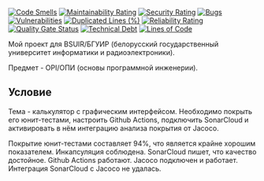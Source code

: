 [![Code Smells](https://sonarcloud.io/api/project_badges/measure?project=Hummel009_Basics-of-Software-Engineering&metric=code_smells)](https://sonarcloud.io/summary/overall?id=Hummel009_Basics-of-Software-Engineering)
[![Maintainability Rating](https://sonarcloud.io/api/project_badges/measure?project=Hummel009_Basics-of-Software-Engineering&metric=sqale_rating)](https://sonarcloud.io/summary/overall?id=Hummel009_Basics-of-Software-Engineering)
[![Security Rating](https://sonarcloud.io/api/project_badges/measure?project=Hummel009_Basics-of-Software-Engineering&metric=security_rating)](https://sonarcloud.io/summary/overall?id=Hummel009_Basics-of-Software-Engineering)
[![Bugs](https://sonarcloud.io/api/project_badges/measure?project=Hummel009_Basics-of-Software-Engineering&metric=bugs)](https://sonarcloud.io/summary/overall?id=Hummel009_Basics-of-Software-Engineering)
[![Vulnerabilities](https://sonarcloud.io/api/project_badges/measure?project=Hummel009_Basics-of-Software-Engineering&metric=vulnerabilities)](https://sonarcloud.io/summary/overall?id=Hummel009_Basics-of-Software-Engineering)
[![Duplicated Lines (%)](https://sonarcloud.io/api/project_badges/measure?project=Hummel009_Basics-of-Software-Engineering&metric=duplicated_lines_density)](https://sonarcloud.io/summary/overall?id=Hummel009_Basics-of-Software-Engineering)
[![Reliability Rating](https://sonarcloud.io/api/project_badges/measure?project=Hummel009_Basics-of-Software-Engineering&metric=reliability_rating)](https://sonarcloud.io/summary/overall?id=Hummel009_Basics-of-Software-Engineering)
[![Quality Gate Status](https://sonarcloud.io/api/project_badges/measure?project=Hummel009_Basics-of-Software-Engineering&metric=alert_status)](https://sonarcloud.io/summary/overall?id=Hummel009_Basics-of-Software-Engineering)
[![Technical Debt](https://sonarcloud.io/api/project_badges/measure?project=Hummel009_Basics-of-Software-Engineering&metric=sqale_index)](https://sonarcloud.io/summary/overall?id=Hummel009_Basics-of-Software-Engineering)
[![Lines of Code](https://sonarcloud.io/api/project_badges/measure?project=Hummel009_Basics-of-Software-Engineering&metric=ncloc)](https://sonarcloud.io/summary/overall?id=Hummel009_Basics-of-Software-Engineering)

Мой проект для BSUIR/БГУИР (белорусский государственный университет информатики и радиоэлектроники).

Предмет - OPI/ОПИ (основы программной инженерии).

## Условие

Тема - калькулятор с графическим интерфейсом. Необходимо покрыть его юнит-тестами, настроить Github Actions, подключить
SonarCloud и активировать в нём интеграцию анализа покрытия от Jacoco.

Покрытие юнит-тестами составляет 94%, что является крайне хорошим показателем. Инкапсуляция соблюдена. SonarCloud пишет,
что качество достойное. Github Actions работают. Jacoco подключен и работает. Интеграция SonarCloud с Jacoco не удалась.
